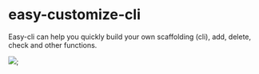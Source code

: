 # easy-customize-cli
Easy-cli can help you quickly build your own scaffolding (cli), add, delete, check and other functions.

[![](https://img.shields.io/badge/Myblog-Mask-yellowgreen.svg)](https://maskblog.com);